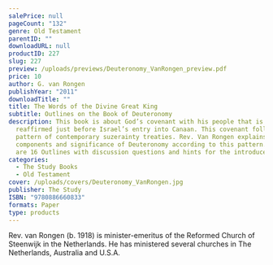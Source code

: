 ```yaml
---
salePrice: null
pageCount: "132"
genre: Old Testament
parentID: ""
downloadURL: null
productID: 227
slug: 227
preview: /uploads/previews/Deuteronomy_VanRongen_preview.pdf
price: 10
author: G. van Rongen
publishYear: "2011"
downloadTitle: ""
title: The Words of the Divine Great King
subtitle: Outlines on the Book of Deuteronomy
description: This book is about God’s covenant with his people that is
  reaffirmed just before Israel’s entry into Canaan. This covenant followed the
  pattern of contemporary suzerainty treaties. Rev. Van Rongen explains the
  components and significance of Deuteronomy according to this pattern. There
  are 16 Outlines with discussion questions and hints for the introducer.
categories:
  - The Study Books
  - Old Testament
cover: /uploads/covers/Deuteronomy_VanRongen.jpg
publisher: The Study
ISBN: "9780886660833"
formats: Paper
type: products
---
```

Rev. van Rongen (b. 1918) is minister-emeritus of the Reformed Church of Steenwijk in the Netherlands. He has ministered several churches in The Netherlands, Australia and U.S.A.